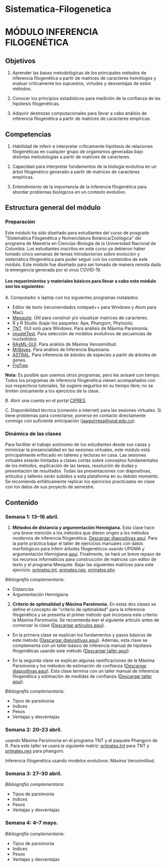 # Sistematica-Filogenetica

# MÓDULO INFERENCIA FILOGENÉTICA


## Objetivos

1. Aprender las bases metodológicas de los principales métodos de inferencia filogenética a partir de matrices de caracteres homólogos y evaluar críticamente los supuestos, virtudes y desventajas de estos métodos.

2. Conocer los principios estadísticos para medición de la confianza de las hipótesis filogenéticas.  

3. Adquirir destrezas computacionales para llevar a cabo análisis de inferencia filogenética a partir de matrices de caracteres empíricas.

## Competencias

1. Habilidad de inferir e interpretar críticamente hipótesis de relaciones filogenéticas en cualquier grupo de organismos generadas bajo distintas metodologías a partir de matrices de caracteres.

2. Capacidad para interpretar fundamentos de la biología evolutiva en un árbol filogenético generado a partir de matrices de caracteres empíricas.

3. Entendimiento de la importancia de la inferencia filogenética para abordar problemas biológicos en un contexto evolutivo.

## Estructura general del módulo

### Preparación

Este módulo ha sido diseñado para estudiantes del curso de posgrado "Sistemática Filogenética y Nomenclatura Botánica/Zoológica" del programa de Maestría en Ciencias-Biología de la Universidad Nacional de Colombia. Los estudiantes inscritos en este curso ya debieron haber tomado cinco semanas de temas introductorios sobre evolución y sistemática filogenética para poder seguir con los contenidos de este módulo. Este módulo fue diseñado para ser tomado de manera remota dada la emergencia generada por el virus COVID-19. 

#### Los requerimientos y materiales básicos para llevar a cabo este módulo son los siguientes:

A. Computador o laptop con los siguientes programas instalados: 
- Editor de texto (recomendados notepad++ para Windows y Atom para Mac).
- [Mesquite](https://www.mesquiteproject.org/). Útil para construir y/o visualizar matrices de caracteres.
- R y R Studio (bajar los paquetes: Ape, Phangorn, Phytools).
- [TNT](http://www.lillo.org.ar/phylogeny/tnt/). GUI solo para Windows. Para análisis de Máxima Parsimonia.
- [jmodelTest](https://github.com/ddarriba/jmodeltest2). Para selección de modelos evolutivos de secuencias de nucleótidos.
- [RAxML-GUI](https://antonellilab.github.io/raxmlGUI/). Para análisis de Máxima Verosimilitud.
- [MrBayes](http://nbisweden.github.io/MrBayes/download.html). Para análisis de Inferencia Bayesiana.
- [ASTRAL](https://github.com/smirarab/ASTRAL/blob/master/README.md). Para inferencia de árboles de especies a partir de árboles de genes.
- [FigTree](https://github.com/rambaut/figtree/releases).

**Nota:** Es posible que usemos otros programas, pero les avisaré con tiempo. Todos los programas de inferencia filogenética vienen acompañados con sus respectivos tutoriales. Se sugiere seguirlos en su tiempo libre; no se limiten únicamente a los ejercicios de la clase.  

B. Abrir una cuenta en el portal [CIPRES](http://www.phylo.org/).

C. Disponibilidad técnica (conexión a internet) para las sesiones virtuales. Si tiene problemas para conectarse, ponerse en contacto directamente conmigo con suficiente anticipación (jaaguirresa@unal.edu.co).

### Dinámica de las clases

Para facilitar el trabajo autónomo de los estudiantes desde sus casas y minimizar la presencialidad en las sesiones virtuales, este módulo está principalmente enfocado en talleres y lecturas en casa. Las sesiones virtuales estarán limitadas a clases cortas sobre conceptos fundamentales de los métodos, explicación de las tareas, resolución de dudas y presentación de resultados. Todas las presentaciones con diapositivas, artículos y talleres serán subidos a esta plataforma en su debido momento. Se recomienda enfáticamente replicar los ejercicios practicados en clase con los datos de sus proyecto de semestre.

## Contenido

### Semana 1: 13–16 abril.

1. **Métodos de distancia y argumentación Hennigiana.** Esta clase hace una breve mención a los métodos que dieron origen a los métodos modernos de inferencia filogenética. [Descargar diapositivas aquí](enlace). Para la parte práctica bajar el taller de ejercicios manuales con datos morfológicos para inferir árboles filogenéticos usando UPGMA y argumentación Hennigiana [aquí](enlace). Finalmente, se hará un breve repaso de los recursos informáticos para construcción de matrices con editor de texto y el programa Mesquite. Bajar las siguientes matrices para este ejercicio: [primates.tnt](enlace), [primates.nex](enlace), [primates.phy](enlace).

_Bibliografía complementaria:_

- Distancias
- Argumentación Hennigiana

2. **Criterio de optimalidad y Máxima Parsimonia.** En estas dos clases se define el concepto de "criterio de optimalidad" para la inferencia filogenética y se presenta el primer método que incorpora este criterio: la Máxima Parsimonia. Se recomienda leer el siguiente artículo antes de comenzar la clase ([Descargar artículos aquí](enlace)). 

- En la primera clase se explican los fundamentos y pasos básicos de este método ([Descargar diapositivas aquí](enlace)). Además, esta clase se complementa con un taller básico de inferencia manual de hipótesis filogenéticas usando este método ([Descargar taller aquí](enlace)). 

- En la segunda clase se explican algunas ramificaciones de la Máxima Parsimonia y los métodos de estimación de confianza ([Descargar diapositivas aquí](enlace)). Esta clase termina con un taller manual de inferencia filogenética y estimación de medidas de confianza ([Descargar taller aquí](enlace)). 

_Bibliografía complementaria:_

- Tipos de parsimonia
- Indices
- Pesos
- Ventajas y desventajas

### Semana 2: 20–23 abril. 
usando Máxima Parsimonia en el programa TNT y el paquete Phangorn de R. Para este taller se usará la siguiente matriz: [primates.tnt](enlace) para TNT y [primates.nex](enlace) para phangorn. 

Inferencia filogenética usando modelos evolutivos: Máxima Verosimilitud.

### Semana 3: 27–30 abril.

_Bibliografía complementaria:_

- Tipos de parsimonia
- Indices
- Pesos
- Ventajas y desventajas


### Semana 4: 4–7 mayo.

_Bibliografía complementaria:_

- Tipos de parsimonia
- Indices
- Pesos
- Ventajas y desventajas
